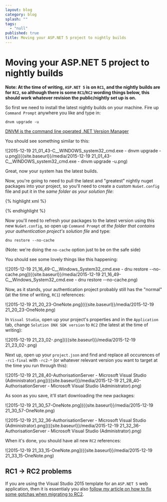 ```yaml
---
layout: blog
category: blog
splash: ""
tags: 
  - "null"
published: true
title: Moving your ASP.NET 5 project to nightly builds
---
```





# Moving your ASP.NET 5 project to nightly builds

**Note: At the time of writing, `ASP.NET 5` is on `RC1`, and the nightly builds are for `RC2`, so although there is some `RC1`/`RC2` wording things below, this should work whatever revision the public/nightly set up is on.**

So first we need to install the latest nightly builds on your machine. Fire up `Command Prompt` anywhere you like and type in:

`dnvm upgrade -u`

[DNVM is the command line operated .NET Version Manager](http://stackoverflow.com/questions/30131118/what-is-the-dnvm)

You should see something similar to this:

![2015-12-19 21_01_43-C__WINDOWS_system32_cmd.exe - dnvm  upgrade -u.png]({{site.baseurl}}/media/2015-12-19 21_01_43-C__WINDOWS_system32_cmd.exe - dnvm  upgrade -u.png)

Great, now your system has the latest builds.

Now, you're going to need to pull the latest and "greatest" nightly nuget packages into your project, so you'll need to create a custom `NuGet.config` file and put it in the *same folder as your solution file*:

{% highlight xml %}
<?xml version="1.0" encoding="utf-8"?>
<configuration>
  <packageSources>
    <add key="aspnet-contrib" value="https://www.myget.org/F/aspnet-contrib/api/v2" />
    <add key="AspNetVNext" value="https://www.myget.org/F/aspnetvnext/api/v2" />
    <add key="WebStack Nightly" value="http://www.myget.org/F/aspnetwebstacknightly/" />
    <add key="Roslyn" value="https://www.myget.org/F/roslyn-nightly" />
    <add key="DotNetCore" value="https://www.myget.org/F/dotnet-core/" />
    <add key="NuGet" value="https://api.nuget.org/v3/index.json" />
  </packageSources>
</configuration>
{% endhighlight %}

Now you'll need to refresh your packages to the latest version using this new `NuGet.config`, so open up `Command Prompt` *at the folder that contains your authentication project's solution file* and type:

`dnu restore --no-cache`

(Note: we're doing the `no-cache` option just to be on the safe side)

You should see some lovely things like this happening:

![2015-12-19 21_16_49-C__Windows_System32_cmd.exe - dnu  restore --no-cache.png]({{site.baseurl}}/media/2015-12-19 21_16_49-C__Windows_System32_cmd.exe - dnu  restore --no-cache.png)

Now, as it stands, your authentication project probably still has the "normal" (at the time of writing, `RC1`) references:

![2015-12-19 21_20_23-OneNote.png]({{site.baseurl}}/media/2015-12-19 21_20_23-OneNote.png)

In `Visual Studio`, open up your project's properties and in the `Application` tab, change `Solution DNX SDK version` to `RC2` (the latest at the time of writing):

![2015-12-19 21_23_02-.png]({{site.baseurl}}/media/2015-12-19 21_23_02-.png)

Next up, open up your `project.json` and find and replace all occurences of `-rc1-final` with `-rc2-*` (or whatever relevant version you want to target at the time you run through this):

![2015-12-19 21_28_40-AuthorisationServer - Microsoft Visual Studio (Administrator).png]({{site.baseurl}}/media/2015-12-19 21_28_40-AuthorisationServer - Microsoft Visual Studio (Administrator).png)

As soon as you save, it'll start downloading the new packages:

![2015-12-19 21_30_57-OneNote.png]({{site.baseurl}}/media/2015-12-19 21_30_57-OneNote.png)

![2015-12-19 21_32_36-AuthorisationServer - Microsoft Visual Studio (Administrator).png]({{site.baseurl}}/media/2015-12-19 21_32_36-AuthorisationServer - Microsoft Visual Studio (Administrator).png)

When it's done, you should have all new `RC2` references:

![2015-12-19 21_33_15-OneNote.png]({{site.baseurl}}/media/2015-12-19 21_33_15-OneNote.png)

## RC1 -> RC2 problems
If you are using the Visual Studio 2015 template for an `ASP.NET 5` web application, then it is essentialy you also [follow my article on how to fix some gotchas when migrating to RC2](/updating-a-visual-studio-2015-template-asp-net-5-web-application-from-rc1-to-rc2).
